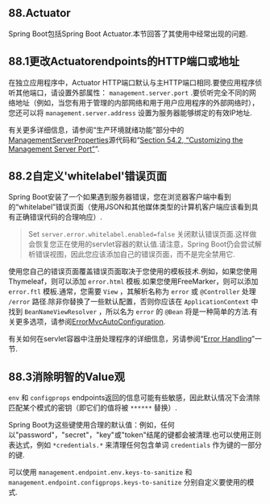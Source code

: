 ## 88.Actuator

Spring Boot包括Spring Boot Actuator.本节回答了其使用中经常出现的问题.

## 88.1更改Actuatorendpoints的HTTP端口或地址

在独立应用程序中，Actuator HTTP端口默认与主HTTP端口相同.要使应用程序侦听其他端口，请设置外部属性： `management.server.port` .要侦听完全不同的网络地址（例如，当您有用于管理的内部网络和用于用户应用程序的外部网络时），您还可以将 `management.server.address` 设置为服务器能够绑定的有效IP地址.

有关更多详细信息，请参阅“生产环境就绪功能”部分中的[ManagementServerProperties](https://github.com/spring-projects/spring-boot/tree/v2.1.0.RELEASE/spring-boot-project/spring-boot-actuator-autoconfigure/src/main/java/org/springframework/boot/actuate/autoconfigure/web/server/ManagementServerProperties.java)源代码和“[Section 54.2, “Customizing the Management Server Port”](production-ready-monitoring.html#production-ready-customizing-management-server-port)”.

## 88.2自定义'whitelabel'错误页面

Spring Boot安装了一个如果遇到服务器错误，您在浏览器客户端中看到的“whitelabel”错误页面（使用JSON和其他媒体类型的计算机客户端应该看到具有正确错误代码的合理响应）.

> Set  `server.error.whitelabel.enabled=false` 关闭默认错误页面.这样做会恢复您正在使用的servlet容器的默认值.请注意，Spring Boot仍会尝试解析错误视图，因此您应该添加自己的错误页面，而不是完全禁用它.

使用您自己的错误页面覆盖错误页面取决于您使用的模板技术.例如，如果您使用Thymeleaf，则可以添加 `error.html` 模板.如果您使用FreeMarker，则可以添加 `error.ftl` 模板.通常，您需要 `View` ，其解析名称为 `error` 或 `@Controller` 处理 `/error` 路径.除非你替换了一些默认配置，否则你应该在 `ApplicationContext` 中找到 `BeanNameViewResolver` ，所以名为 `error` 的 `@Bean` 将是一种简单的方法.有关更多选项，请参阅[ErrorMvcAutoConfiguration](https://github.com/spring-projects/spring-boot/tree/v2.1.0.RELEASE/spring-boot-project/spring-boot-autoconfigure/src/main/java/org/springframework/boot/autoconfigure/web/servlet/error/ErrorMvcAutoConfiguration.java).

有关如何在servlet容器中注册处理程序的详细信息，另请参阅“[Error Handling](boot-features-developing-web-applications.html#boot-features-error-handling)”一节.

## 88.3消除明智的Value观

`env` 和 `configprops` endpoints返回的信息可能有些敏感，因此默认情况下会清除匹配某个模式的密钥（即它们的值将被 `******` 替换）.

Spring Boot为这些键使用合理的默认值：例如，任何以"password"，"secret"，"key"或"token"结尾的键都会被清理.也可以使用正则表达式，例如 `*credentials.*` 来清理任何包含单词 `credentials` 作为键的一部分的键.

可以使用 `management.endpoint.env.keys-to-sanitize` 和 `management.endpoint.configprops.keys-to-sanitize` 分别自定义要使用的模式.

